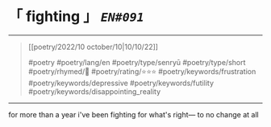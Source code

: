# &#12300; fighting &#12301; *`EN#091`*

---

> [[poetry/2022/10 october/10|10/10/22]]
> 
> #poetry 
> #poetry/lang/en 
> #poetry/type/senryū #poetry/type/short 
> #poetry/rhymed/🔴 
>  #poetry/rating/⭐⭐⭐ 
>  #poetry/keywords/frustration #poetry/keywords/depressive #poetry/keywords/futility #poetry/keywords/disappointing_reality  

---

for more than a year
i've been fighting for what's right—
to no change at all
